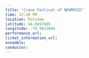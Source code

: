 ```yaml
---
title: 'Crane Festival of NEWMUSIC'
time: 12:20 PM
location: Potsdam
latitude: 44.6697805
longitude: -74.9813084
performance_url: 
ticket_information_url: 
ensemble: 
conductor: 
---
```

